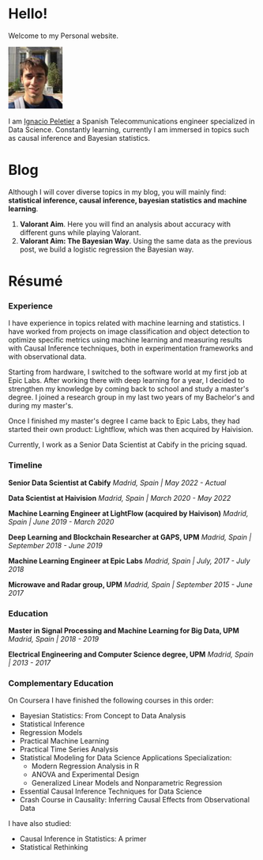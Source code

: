 # Hello!

Welcome to my Personal website.

![Me](img/IPR.jpg)

I am [Ignacio Peletier](https://www.linkedin.com/in/ignacio-peletier/) a Spanish Telecommunications engineer specialized in Data Science. Constantly learning, currently I am immersed in topics such as causal
inference and Bayesian statistics.

# Blog

Although I will cover diverse topics in my blog, you will mainly find: **statistical inference, causal inference, bayesian statistics and machine learning**.

1. **Valorant Aim**. Here you will find an analysis about accuracy with different guns while playing Valorant. 
2. **Valorant Aim: The Bayesian Way**. Using the same data as the previous post, we build a logistic regression the Bayesian way.

# Résumé

### Experience

I have experience in topics related with machine learning and statistics. I have worked from projects on image classification and object detection to optimize specific metrics using machine learning and measuring results with Causal Inference techniques, both in experimentation frameworks and with observational data.

Starting from hardware, I switched to the software world at my first job at Epic Labs. After working there with deep learning for a year, I decided to strengthen my knowledge by coming back to school and study a master's degree. I joined a research group in my last two years of my Bachelor's and during my master's.

Once I finished my master's degree I came back to Epic Labs, they had started their own product: Lightflow, which was then acquired by Haivision.

Currently, I work as a Senior Data Scientist at Cabify in the pricing squad.

### Timeline

**Senior Data Scientist at Cabify** *Madrid, Spain | May 2022 - Actual*

**Data Scientist at Haivision** *Madrid, Spain | March 2020 - May 2022*

**Machine Learning Engineer at LightFlow (acquired by Haivison)** *Madrid, Spain | June 2019 - March 2020*

**Deep Learning and Blockchain Researcher at GAPS, UPM** *Madrid, Spain | September 2018 - June 2019*

**Machine Learning Engineer at Epic Labs** *Madrid, Spain | July, 2017 - July 2018*

**Microwave and Radar group, UPM** *Madrid, Spain | September 2015 - June 2017*

### Education

**Master in Signal Processing and Machine Learning for Big Data, UPM** *Madrid, Spain | 2018 - 2019*

**Electrical Engineering and Computer Science degree, UPM** *Madrid, Spain | 2013 - 2017*

### Complementary Education

On Coursera I have finished the following courses in this order:

* Bayesian Statistics: From Concept to Data Analysis
* Statistical Inference
* Regression Models
* Practical Machine Learning
* Practical Time Series Analysis
* Statistical Modeling for Data Science Applications Specialization:
    * Modern Regression Analysis in R
    * ANOVA and Experimental Design
    * Generalized Linear Models and Nonparametric Regression
* Essential Causal Inference Techniques for Data Science
* Crash Course in Causality: Inferring Causal Effects from Observational Data

I have also studied:

* Causal Inference in Statistics: A primer
* Statistical Rethinking

